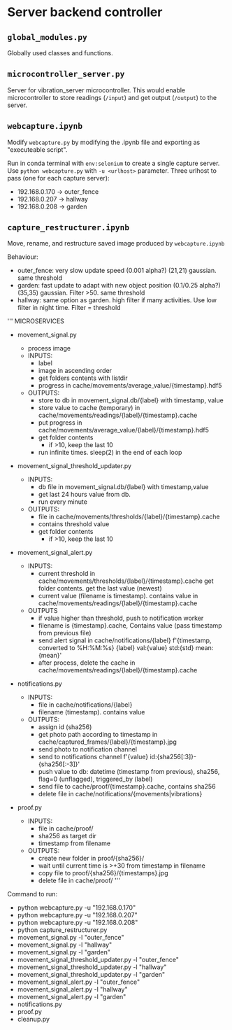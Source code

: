 # Server backend controller
## `global_modules.py`
Globally used classes and functions.

## `microcontroller_server.py`
Server for vibration_server microcontroller. This would enable microcontroller to store readings (`/input`) and get output (`/output`) to the server.

## `webcapture.ipynb`
Modify `webcapture.py` by modifying the .ipynb file and exporting as "executeable script".

Run in conda terminal with `env:selenium` to create a single capture server.
Use `python webcapture.py` with `-u <urlhost>` parameter. 
Three urlhost to pass (one for each capture server):
- 192.168.0.170 -> outer_fence
- 192.168.0.207 -> hallway
- 192.168.0.208 -> garden

## `capture_restructurer.ipynb`
Move, rename, and restructure saved image produced by `webcapture.ipynb`

Behaviour:
- outer_fence: very slow update speed (0.001 alpha?) (21,21) gaussian. same threshold
- garden: fast update to adapt with new object position (0.1/0.25 alpha?) (35,35) gaussian. Filter >50. same threshold
- hallway: same option as garden. high filter if many activities. Use low filter in night time. Filter = threshold


'''
MICROSERVICES
- movement_signal.py
    - process image
    - INPUTS:
        - label
        - image in ascending order
        - get folders contents with listdir
        - progress
            in cache/movements/average_value/{timestamp}.hdf5
    - OUTPUTS:
        - store to db
            in movement_signal.db/{label} with timestamp, value
        - store value to cache (temporary)
            in cache/movements/readings/{label}/{timestamp}.cache
        - put progress in
            cache/movements/average_value/{label}/{timestamp}.hdf5
        - get folder contents
            - if >10, keep the last 10
        - run infinite times. sleep(2) in the end of each loop
        
- movement_signal_threshold_updater.py
    - INPUTS:
        - db file in movement_signal.db/{label} with timestamp,value
        - get last 24 hours value from db.
        - run every minute
    - OUTPUTS:
        - file in cache/movements/thresholds/{label}/{timestamp}.cache
        - contains threshold value
        - get folder contents
            - if >10, keep the last 10
    
- movement_signal_alert.py
    - INPUTS:
        - current threshold
            in cache/movements/thresholds/{label}/{timestamp}.cache
            get folder contents. get the last value (newest)
        - current value (filename is timestamp). contains value
            in cache/movements/readings/{label}/{timestamp}.cache
    - OUTPUTS 
        - if value higher than threshold, push to notification worker
        - filename is {timestamp}.cache, Contains value (pass timestamp from previous file)
        - send alert signal in cache/notifications/{label}
            f'{timestamp, converted to %H:%M:%s} {label} val:{value} std:{std} mean:{mean}'
        - after process, delete the cache in cache/movements/readings/{label}/{timestamp}.cache
    
- notifications.py
    - INPUTS:
        - file in cache/notifications/{label}
        - filename (timestamp). contains value
    - OUTPUTS:
        - assign id (sha256)
        - get photo path according to timestamp
            in cache/captured_frames/{label}/{timestamp}.jpg
        - send photo to notification channel
        - send to notifications channel f'{value} id:{sha256[:3]}-{sha256[:-3]}'
        - push value to db: datetime (timestamp from previous), sha256, flag=0 (unflagged), triggered_by (label)
        - send file to cache/proof/{timestamp}.cache, contains sha256
        - delete file in cache/notifications/{movements|vibrations}
    
- proof.py
    - INPUTS:
        - file in cache/proof/
        - sha256 as target dir
        - timestamp from filename
    - OUTPUTS:
        - create new folder in proof/{sha256}/
        - wait until current time is >+30 from timestamp in filename
        - copy file to proof/{sha256}/{timestamps}.jpg
        - delete file in cache/proof/
'''

Command to run:
- python webcapture.py -u "192.168.0.170"
- python webcapture.py -u "192.168.0.207"
- python webcapture.py -u "192.168.0.208"
- python capture_restructurer.py
- movement_signal.py -l "outer_fence"
- movement_signal.py -l "hallway"
- movement_signal.py -l "garden"
- movement_signal_threshold_updater.py -l "outer_fence"
- movement_signal_threshold_updater.py -l "hallway"
- movement_signal_threshold_updater.py -l "garden"
- movement_signal_alert.py -l "outer_fence"
- movement_signal_alert.py -l "hallway"
- movement_signal_alert.py -l "garden"
- notifications.py
- proof.py
- cleanup.py

